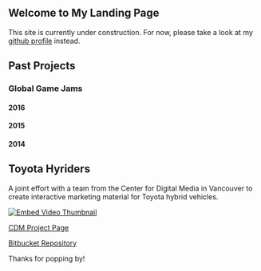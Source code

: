 ## Welcome to My Landing Page

This site is currently under construction. For now, please take a look at my [github profile](https://github.com/cdileo/) instead.

## Past Projects
### Global Game Jams
#### 2016


#### 2015


#### 2014


## Toyota Hyriders
A joint effort with a team from the Center for Digital Media in Vancouver to create interactive marketing material for Toyota hybrid vehicles.

[![Embed Video Thumbnail](https://img.youtube.com/vi/Qcd6GSaGKa8/0.jpg)](https://www.youtube.com/watch?v=Qcd6GSaGKa8)

[CDM Project Page](https://thecdm.ca/projects/industry-projects/eagle-eye)

[Bitbucket Repository](https://bitbucket.org/dileoc/cdm-project)

Thanks for popping by!
